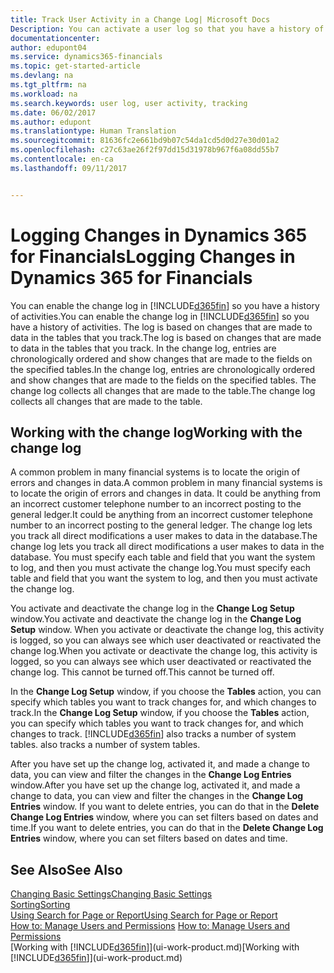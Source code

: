 ```yaml
---
title: Track User Activity in a Change Log| Microsoft Docs
Description: You can activate a user log so that you have a history of any changes made to data in tracked tables.
documentationcenter: 
author: edupont04
ms.service: dynamics365-financials
ms.topic: get-started-article
ms.devlang: na
ms.tgt_pltfrm: na
ms.workload: na
ms.search.keywords: user log, user activity, tracking
ms.date: 06/02/2017
ms.author: edupont
ms.translationtype: Human Translation
ms.sourcegitcommit: 81636fc2e661bd9b07c54da1cd5d0d27e30d01a2
ms.openlocfilehash: c27c63ae26f2f97dd15d31978b967f6a08dd55b7
ms.contentlocale: en-ca
ms.lasthandoff: 09/11/2017


---
```

# <a name="logging-changes-in-dynamics-365-for-financials"></a><span data-ttu-id="861e3-103">Logging Changes in Dynamics 365 for Financials</span><span class="sxs-lookup"><span data-stu-id="861e3-103">Logging Changes in Dynamics 365 for Financials</span></span>
<span data-ttu-id="861e3-104">You can enable the change log in [!INCLUDE[d365fin](includes/d365fin_md.md)] so you have a history of activities.</span><span class="sxs-lookup"><span data-stu-id="861e3-104">You can enable the change log in [!INCLUDE[d365fin](includes/d365fin_md.md)] so you have a history of activities.</span></span> <span data-ttu-id="861e3-105">The log is based on changes that are made to data in the tables that you track.</span><span class="sxs-lookup"><span data-stu-id="861e3-105">The log is based on changes that are made to data in the tables that you track.</span></span> <span data-ttu-id="861e3-106">In the change log, entries are chronologically ordered and show changes that are made to the fields on the specified tables.</span><span class="sxs-lookup"><span data-stu-id="861e3-106">In the change log, entries are chronologically ordered and show changes that are made to the fields on the specified tables.</span></span> <span data-ttu-id="861e3-107">The change log collects all changes that are made to the table.</span><span class="sxs-lookup"><span data-stu-id="861e3-107">The change log collects all changes that are made to the table.</span></span>  

## <a name="working-with-the-change-log"></a><span data-ttu-id="861e3-108">Working with the change log</span><span class="sxs-lookup"><span data-stu-id="861e3-108">Working with the change log</span></span>
<span data-ttu-id="861e3-109">A common problem in many financial systems is to locate the origin of errors and changes in data.</span><span class="sxs-lookup"><span data-stu-id="861e3-109">A common problem in many financial systems is to locate the origin of errors and changes in data.</span></span> <span data-ttu-id="861e3-110">It could be anything from an incorrect customer telephone number to an incorrect posting to the general ledger.</span><span class="sxs-lookup"><span data-stu-id="861e3-110">It could be anything from an incorrect customer telephone number to an incorrect posting to the general ledger.</span></span> <span data-ttu-id="861e3-111">The change log lets you track all direct modifications a user makes to data in the database.</span><span class="sxs-lookup"><span data-stu-id="861e3-111">The change log lets you track all direct modifications a user makes to data in the database.</span></span> <span data-ttu-id="861e3-112">You must specify each table and field that you want the system to log, and then you must activate the change log.</span><span class="sxs-lookup"><span data-stu-id="861e3-112">You must specify each table and field that you want the system to log, and then you must activate the change log.</span></span>  

<span data-ttu-id="861e3-113">You activate and deactivate the change log in the **Change Log Setup** window.</span><span class="sxs-lookup"><span data-stu-id="861e3-113">You activate and deactivate the change log in the **Change Log Setup** window.</span></span> <span data-ttu-id="861e3-114">When you activate or deactivate the change log, this activity is logged, so you can always see which user deactivated or reactivated the change log.</span><span class="sxs-lookup"><span data-stu-id="861e3-114">When you activate or deactivate the change log, this activity is logged, so you can always see which user deactivated or reactivated the change log.</span></span> <span data-ttu-id="861e3-115">This cannot be turned off.</span><span class="sxs-lookup"><span data-stu-id="861e3-115">This cannot be turned off.</span></span>  

<span data-ttu-id="861e3-116">In the **Change Log Setup** window, if you choose the **Tables** action, you can specify which tables you want to track changes for, and which changes to track.</span><span class="sxs-lookup"><span data-stu-id="861e3-116">In the **Change Log Setup** window, if you choose the **Tables** action, you can specify which tables you want to track changes for, and which changes to track.</span></span> [!INCLUDE[d365fin](includes/d365fin_md.md)]<span data-ttu-id="861e3-117"> also tracks a number of system tables.</span><span class="sxs-lookup"><span data-stu-id="861e3-117"> also tracks a number of system tables.</span></span>

<span data-ttu-id="861e3-118">After you have set up the change log, activated it, and made a change to data, you can view and filter the changes in the **Change Log Entries** window.</span><span class="sxs-lookup"><span data-stu-id="861e3-118">After you have set up the change log, activated it, and made a change to data, you can view and filter the changes in the **Change Log Entries** window.</span></span> <span data-ttu-id="861e3-119">If you want to delete entries, you can do that in the **Delete Change Log Entries** window, where you can set filters based on dates and time.</span><span class="sxs-lookup"><span data-stu-id="861e3-119">If you want to delete entries, you can do that in the **Delete Change Log Entries** window, where you can set filters based on dates and time.</span></span>  

## <a name="see-also"></a><span data-ttu-id="861e3-120">See Also</span><span class="sxs-lookup"><span data-stu-id="861e3-120">See Also</span></span>
[<span data-ttu-id="861e3-121">Changing Basic Settings</span><span class="sxs-lookup"><span data-stu-id="861e3-121">Changing Basic Settings</span></span>](ui-change-basic-settings.md)  
[<span data-ttu-id="861e3-122">Sorting</span><span class="sxs-lookup"><span data-stu-id="861e3-122">Sorting</span></span>](ui-sorting.md)  
[<span data-ttu-id="861e3-123">Using Search for Page or Report</span><span class="sxs-lookup"><span data-stu-id="861e3-123">Using Search for Page or Report</span></span>](ui-search.md)  
<span data-ttu-id="861e3-124">[How to: Manage Users and Permissions](ui-how-users-permissions.md)  </span><span class="sxs-lookup"><span data-stu-id="861e3-124">[How to: Manage Users and Permissions](ui-how-users-permissions.md)  </span></span>  
<span data-ttu-id="861e3-125">[Working with [!INCLUDE[d365fin](includes/d365fin_md.md)]](ui-work-product.md)</span><span class="sxs-lookup"><span data-stu-id="861e3-125">[Working with [!INCLUDE[d365fin](includes/d365fin_md.md)]](ui-work-product.md)</span></span>  

